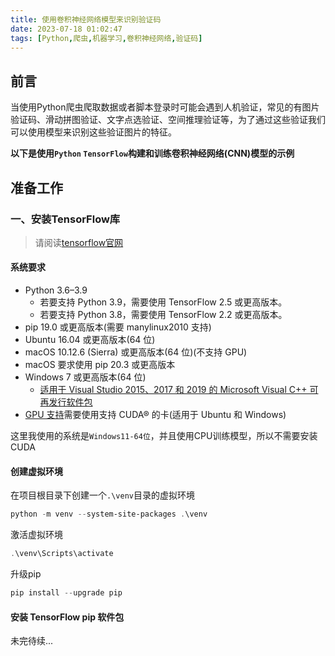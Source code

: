 ```yaml
---
title: 使用卷积神经网络模型来识别验证码
date: 2023-07-18 01:02:47
tags: [Python,爬虫,机器学习,卷积神经网络,验证码]
---
```


## 前言

当使用Python爬虫爬取数据或者脚本登录时可能会遇到人机验证，常见的有图片验证码、滑动拼图验证、文字点选验证、空间推理验证等，为了通过这些验证我们可以使用模型来识别这些验证图片的特征。

**以下是使用`Python` `TensorFlow`构建和训练卷积神经网络(CNN)模型的示例**

## 准备工作

### 一、安装TensorFlow库

> 请阅读[tensorflow官网](https://tensorflow.google.cn/install/pip?hl=zh-cn)

#### 系统要求
- Python 3.6–3.9
  - 若要支持 Python 3.9，需要使用 TensorFlow 2.5 或更高版本。
  - 若要支持 Python 3.8，需要使用 TensorFlow 2.2 或更高版本。
- pip 19.0 或更高版本(需要 manylinux2010 支持)
- Ubuntu 16.04 或更高版本(64 位)
- macOS 10.12.6 (Sierra) 或更高版本(64 位)(不支持 GPU)
- macOS 要求使用 pip 20.3 或更高版本
- Windows 7 或更高版本(64 位)
  - [适用于 Visual Studio 2015、2017 和 2019 的 Microsoft Visual C++ 可再发行软件包](https://support.microsoft.com/help/2977003/the-latest-supported-visual-c-downloads)
- [GPU 支持](https://tensorflow.google.cn/install/gpu?hl=zh-cn)需要使用支持 CUDA® 的卡(适用于 Ubuntu 和 Windows)

这里我使用的系统是`Windows11-64位`，并且使用CPU训练模型，所以不需要安装CUDA

#### 创建虚拟环境

在项目根目录下创建一个`.\venv`目录的虚拟环境
```PowerShell
python -m venv --system-site-packages .\venv
```
激活虚拟环境
```PowerShell
.\venv\Scripts\activate
```
升级pip
```PowerShell
pip install --upgrade pip
```
#### 安装 TensorFlow pip 软件包

未完待续...
